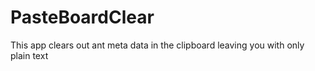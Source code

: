 PasteBoardClear
===============

This app clears out ant meta data in the clipboard leaving you with only plain text

